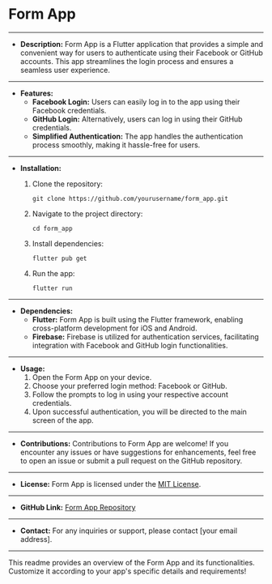 # Form App

---

- **Description:** Form App is a Flutter application that provides a simple and convenient way for users to authenticate using their Facebook or GitHub accounts. This app streamlines the login process and ensures a seamless user experience.

---

- **Features:**
  - **Facebook Login:** Users can easily log in to the app using their Facebook credentials.
  - **GitHub Login:** Alternatively, users can log in using their GitHub credentials.
  - **Simplified Authentication:** The app handles the authentication process smoothly, making it hassle-free for users.

---

- **Installation:**
  1. Clone the repository:
     ```
     git clone https://github.com/yourusername/form_app.git
     ```

  2. Navigate to the project directory:
     ```
     cd form_app
     ```

  3. Install dependencies:
     ```
     flutter pub get
     ```

  4. Run the app:
     ```
     flutter run
     ```

---

- **Dependencies:**
  - **Flutter:** Form App is built using the Flutter framework, enabling cross-platform development for iOS and Android.
  - **Firebase:** Firebase is utilized for authentication services, facilitating integration with Facebook and GitHub login functionalities.

---

- **Usage:**
  1. Open the Form App on your device.
  2. Choose your preferred login method: Facebook or GitHub.
  3. Follow the prompts to log in using your respective account credentials.
  4. Upon successful authentication, you will be directed to the main screen of the app.

---

- **Contributions:**
  Contributions to Form App are welcome! If you encounter any issues or have suggestions for enhancements, feel free to open an issue or submit a pull request on the GitHub repository.

---

- **License:**
  Form App is licensed under the [MIT License](LICENSE).

---

- **GitHub Link:** [Form App Repository](https://github.com/itsmeankeet/Learn-Flutter.git)

---

- **Contact:**
  For any inquiries or support, please contact [your email address].

---

This readme provides an overview of the Form App and its functionalities. Customize it according to your app's specific details and requirements!
